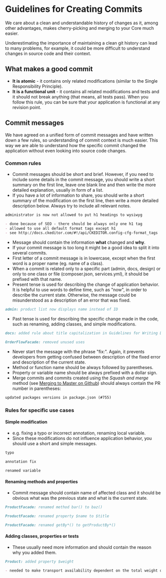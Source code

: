 # Guidelines for Creating Commits
We care about a clean and understandable history of changes as it, among other advantages, makes cherry-picking and merging to your Core much easier.

Underestimating the importance of maintaining a clean git history can lead to many problems, for example, it could be more difficult to understand changes in source code and their context.

## What makes a good commit
* **It is atomic** - it contains only related modifications (similar to the Single Responsibility Principle).
* **It is a functional unit** - it contains all related modifications and tests and it should not break anything (that means, all tests pass). When you follow this rule, you can be sure that your application is functional at any revision point.

## Commit messages
We have agreed on a unified form of commit messages and have written down a few rules, so understanding of commit context is much easier.
This way we are able to understand how the specific commit changed the application without even looking into source code changes.

### Common rules
* Commit messages should be short and brief. However, if you need to include some details in the commit message, you should write a short summary on the first line, leave one blank line and then write the more detailed explanation, usually in form of a list.
* If you have a lot of information to share, you should write a short summary of the modification on the first line, then write a more detailed description below. Always try to include all relevant notes.

``` markdown
administrator is now not allowed to put h1 headings to wysiwyg

- done because of SEO - there should be always only one h1 tag
- allowed to use all default format tags except h1
- see http://docs.ckeditor.com/#!/api/CKEDITOR.config-cfg-format_tags
```

* Message should contain the information **what** changed and **why**.
* If your commit message is too long it might be a good idea to split it into several commits.
* First letter of a commit message is in lowercase, except when the first word is a proper name (eg. name of a class).
* When a commit is related only to a specific part (admin, docs, design) or only to one class or file (composer.json, services.yml), it should be prefixed with that name.
* Present tense is used for describing the change of application behavior. It is helpful to use words to define time, such as "now", in order to describe the current state. Otherwise, the message could be misunderstood as a description of an error that was fixed.

``` markdown
admin: product list now displays name instead of ID
```

* Past tense is used for describing the specific change made in the code, such as renaming, adding classes, and simple modifications.

``` markdown
docs: added rule about title capitalization in Guidelines for Writing Documentation
```

``` markdown
OrderFlowFacade: removed unused uses
```

* Never start the message with the phrase "fix:". Again, it prevents developers from getting confused between description of the fixed error and description of the current state.
* Method or function name should be always followed by parentheses.
* Property or variable name should be always prefixed with a dollar sign.
* Merge commits and commits created using the *Squash and merge* method (see [Merging to Master on Github](./merging-on-github.md)) should always contain the PR number in parentheses:

``` markdown
updated packages versions in package.json (#755)
```

### Rules for specific use cases
#### Simple modification
* e.g. fixing a typo or incorrect annotation, renaming local variable.
* Since these modifications do not influence application behavior, you should use a short and simple messages.

``` markdown
typo
```

``` markdown
annotation fix
```

``` markdown
renamed variable
```

#### Renaming methods and properties
* Commit message should contain name of affected class and it should be obvious what was the previous state and what is the current state.

``` markdown
ProductFacade: renamed method bar() to baz()
```

``` markdown
ProductFacade: renamed property $name to $title
```

``` markdown
ProductFacade: renamed getBy*() to getProductBy*()
```

#### Adding classes, properties or tests
* These usually need more information and should contain the reason why you added them.
``` markdown
Product: added property $weight

- needed to make transport availability dependent on the total weight of the products in cart
```
